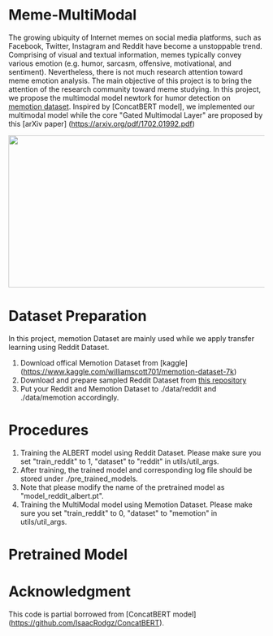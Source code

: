 # Meme-MultiModal
The growing ubiquity of Internet memes on social media platforms, such as Facebook, Twitter, Instagram and Reddit have become a unstoppable trend. Comprising of visual and textual information, memes typically convey various emotion (e.g. humor, sarcasm, offensive, motivational, and sentiment). Nevertheless, there is not much research attention toward meme emotion analysis. The main objective of this project is to bring the attention of the research community toward
meme studying. In this project, we propose the multimodal model newtork for humor detection on [memotion dataset](https://arxiv.org/pdf/2008.03781.pdf). Inspired by [ConcatBERT model], we implemented our multimodal model while the core "Gated Multimodal Layer" are proposed by this [arXiv paper] (https://arxiv.org/pdf/1702.01992.pdf)

<p align="center">
  <img src="https://github.com/terenceylchow124/Meme-MultiModal/blob/main/Project.png" width="600" height="300">
</p>

# Dataset Preparation 
In this project, memotion Dataset are mainly used while we apply transfer learning using Reddit Dataset.
1. Download offical Memotion Dataset from [kaggle] (https://www.kaggle.com/williamscott701/memotion-dataset-7k)
2. Download and prepare sampled Reddit Dataset from [this repository](https://github.com/orionw/RedditHumorDetection)
3. Put your Reddit and Memotion Dataset to ./data/reddit and ./data/memotion accordingly. 

# Procedures
1. Training the ALBERT model using Reddit Dataset. Please make sure you set "train_reddit" to 1, "dataset" to "reddit" in utils/util_args. 
2. After training, the trained model and corresponding log file should be stored under ./pre_trained_models.  
3. Note that please modify the name of the pretrained model as "model_reddit_albert.pt".
4. Training the MultiModal model using Memotion Dataset. Please make sure you set "train_reddit" to 0, "dataset" to "memotion" in utils/util_args. 

# Pretrained Model 

# Acknowledgment
This code is partial borrowed from [ConcatBERT model] (https://github.com/IsaacRodgz/ConcatBERT).





